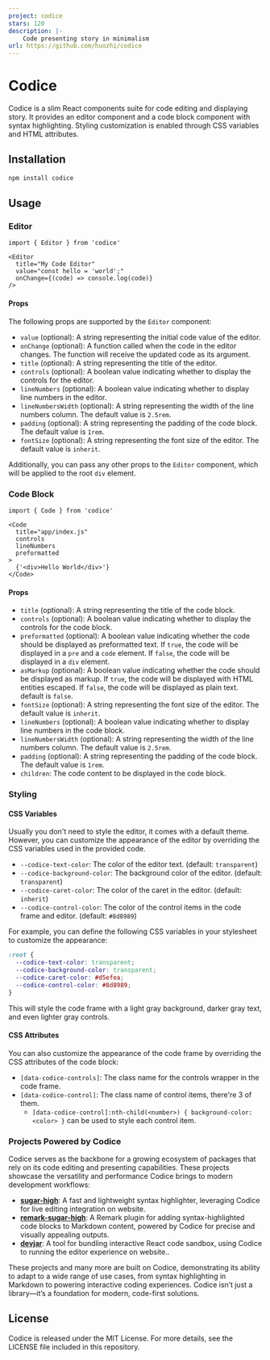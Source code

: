 ```yaml
---
project: codice
stars: 120
description: |-
    Code presenting story in minimalism
url: https://github.com/huozhi/codice
---
```


# Codice

Codice is a slim React components suite for code editing and displaying story. It provides an editor component and a code block component with syntax highlighting. Styling customization is enabled through CSS variables and HTML attributes.


## Installation

```bash
npm install codice
```

## Usage

### Editor

```tsx
import { Editor } from 'codice'

<Editor
  title="My Code Editor"
  value="const hello = 'world';"
  onChange={(code) => console.log(code)}
/>
```


#### Props

The following props are supported by the `Editor` component:

- `value` (optional): A string representing the initial code value of the editor.
- `onChange` (optional): A function called when the code in the editor changes. The function will receive the updated code as its argument.
- `title` (optional): A string representing the title of the editor.
- `controls` (optional): A boolean value indicating whether to display the controls for the editor.
- `lineNumbers` (optional): A boolean value indicating whether to display line numbers in the editor.
- `lineNumbersWidth` (optional): A string representing the width of the line numbers column. The default value is `2.5rem`.
- `padding` (optional): A string representing the padding of the code block. The default value is `1rem`.
- `fontSize` (optional): A string representing the font size of the editor. The default value is `inherit`.

Additionally, you can pass any other props to the `Editor` component, which will be applied to the root `div` element.


### Code Block

```tsx
import { Code } from 'codice'

<Code 
  title="app/index.js"
  controls 
  lineNumbers
  preformatted
>
  {'<div>Hello World</div>'}
</Code>
```

#### Props

- `title` (optional): A string representing the title of the code block.
- `controls` (optional): A boolean value indicating whether to display the controls for the code block.
- `preformatted` (optional): A boolean value indicating whether the code should be displayed as preformatted text. If `true`, the code will be displayed in a `pre` and a `code` element. If `false`, the code will be displayed in a `div` element.
- `asMarkup` (optional): A boolean value indicating whether the code should be displayed as markup. If `true`, the code will be displayed with HTML entities escaped. If `false`, the code will be displayed as plain text. default is `false`.
- `fontSize` (optional): A string representing the font size of the editor. The default value is `inherit`.
- `lineNumbers` (optional): A boolean value indicating whether to display line numbers in the code block.
- `lineNumbersWidth` (optional): A string representing the width of the line numbers column. The default value is `2.5rem`.
- `padding` (optional): A string representing the padding of the code block. The default value is `1rem`.
- `children`: The code content to be displayed in the code block.

### Styling

#### CSS Variables

Usually you don't need to style the editor, it comes with a default theme. However, you can customize the appearance of the editor by overriding the CSS variables used in the provided code.

- `--codice-text-color`: The color of the editor text. (default: `transparent`)
- `--codice-background-color`: The background color of the editor. (default: `transparent`)
- `--codice-caret-color`: The color of the caret in the editor. (default: `inherit`)
- `--codice-control-color`: The color of the control items in the code frame and editor. (default: `#8d8989`)

For example, you can define the following CSS variables in your stylesheet to customize the appearance:
```css
:root {
  --codice-text-color: transparent;
  --codice-background-color: transparent;
  --codice-caret-color: #d5efea;
  --codice-control-color: #8d8989;
}
```

This will style the code frame with a light gray background, darker gray text, and even lighter gray controls.

#### CSS Attributes

You can also customize the appearance of the code frame by overriding the CSS attributes of the code block:

- `[data-codice-controls]`: The class name for the controls wrapper in the code frame.
- `[data-codice-control]`: The class name of control items, there're 3 of them.
  - `[data-codice-control]:nth-child(<number>) { background-color: <color> }` can be used to style each control item.

### **Projects Powered by Codice**

Codice serves as the backbone for a growing ecosystem of packages that rely on its code editing and presenting capabilities. These projects showcase the versatility and performance Codice brings to modern development workflows:

- **[sugar-high](https://sugar-high.vercel.app/)**: A fast and lightweight syntax highlighter, leveraging Codice for live editing integration on website.
- **[remark-sugar-high](https://remark-sugar-high.vercel.app/)**: A Remark plugin for adding syntax-highlighted code blocks to Markdown content, powered by Codice for precise and visually appealing outputs.  
- **[devjar](https://devjar.vercel.app/)**: A tool for bundling interactive React code sandbox, using Codice to running the editor experience on website..  

These projects and many more are built on Codice, demonstrating its ability to adapt to a wide range of use cases, from syntax highlighting in Markdown to powering interactive coding experiences. Codice isn’t just a library—it’s a foundation for modern, code-first solutions.

## License

Codice is released under the MIT License. For more details, see the LICENSE file included in this repository.
